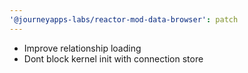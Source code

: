 ```yaml
---
'@journeyapps-labs/reactor-mod-data-browser': patch
---
```


- Improve relationship loading
- Dont block kernel init with connection store
